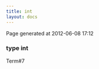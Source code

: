 ```yaml
---
title: int
layout: docs
---
```


<div class="bottom_right_note">Page generated at 2012-06-08 17:12</div>
<h3><span class="minor">type</span> int</h3>

<p><span class="extra_minor">Term#7</span></p>

